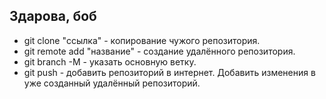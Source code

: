 ## Здарова, боб

* git clone "ссылка" - копирование чужого репозитория.
* git remote add "название" - создание удалённого репозитория.
* git branch -M - указать основную ветку.
* git push - добавить репозиторий в интернет. Добавить изменения в уже созданный удалённый репозиторий.
